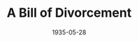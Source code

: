 ---
title: A Bill of Divorcement
date: 1935-05-28
closing_date: 
layout: productions
featured_image: 
image_caption:
image_credit:
playbill: 
category: 
Theatre: Theatre Jacksonville
cast:
  Dr. Aliot: Edward Goodman
  The Rev. Christopher Pumphrey: Isaac Peiser
  Gray Merideth: Jack Berman
  Kit Pumphrey: John Salzer
  Miss Hester Fairfield: Margaret C. Culp
  Sydney Fairfield: Mary Keen Rogers
  Margaret Fairfield: Miriam Lee Doggett
  Bassett: Odella Gay
  Hilary Fairfield: William DeHoff
crew:
  Director:
    - F.W. Armbuster
  Props: Mary Courtney
  Set Design:
    - Mrs. Frances Blackwell
---